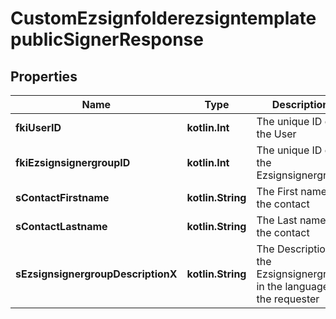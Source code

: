
# CustomEzsignfolderezsigntemplatepublicSignerResponse

## Properties
| Name | Type | Description | Notes |
| ------------ | ------------- | ------------- | ------------- |
| **fkiUserID** | **kotlin.Int** | The unique ID of the User |  [optional] |
| **fkiEzsignsignergroupID** | **kotlin.Int** | The unique ID of the Ezsignsignergroup |  [optional] |
| **sContactFirstname** | **kotlin.String** | The First name of the contact |  [optional] |
| **sContactLastname** | **kotlin.String** | The Last name of the contact |  [optional] |
| **sEzsignsignergroupDescriptionX** | **kotlin.String** | The Description of the Ezsignsignergroup in the language of the requester |  [optional] |




